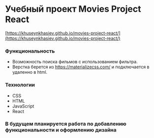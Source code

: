 # Учебный проект Movies Project React

[https://khuseynkhasiev.github.io/movies-project-react/](https://khuseynkhasiev.github.io/movies-project-react/)

### Функциональность
* Возможность поиска фильмов с использованием фильтра.
* Верстка берется из https://materializecss.com/ и подключается в удаленно в html.

### Технологии
* CSS
* HTML
* JavaScript
* React

### В будущем планируется работа по добавлению функциональности и оформлению дизайна
